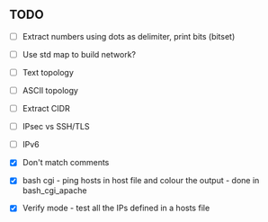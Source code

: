 ## TODO
- [ ] Extract numbers using dots as delimiter, print bits (bitset)
- [ ] Use std map to build network?
- [ ] Text topology
- [ ] ASCII topology
- [ ] Extract CIDR
- [ ] IPsec vs SSH/TLS
- [ ] IPv6

- [x] Don't match comments
- [x] bash cgi - ping hosts in host file and colour the output - done in bash_cgi_apache
- [x] Verify mode - test all the IPs defined in a hosts file
